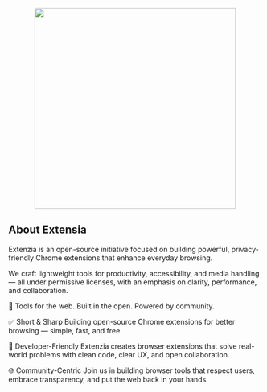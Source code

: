 <p align="center"><a href="#" target="_blank"><img src="#" width="400"></a></p>

## About Extensia

Extenzia is an open-source initiative focused on building powerful, privacy-friendly Chrome extensions that enhance everyday browsing.

We craft lightweight tools for productivity, accessibility, and media handling — all under permissive licenses, with an emphasis on clarity, performance, and collaboration.

🔧 Tools for the web. Built in the open. Powered by community.


✅ Short & Sharp
Building open-source Chrome extensions for better browsing — simple, fast, and free.

🎯 Developer-Friendly
Extenzia creates browser extensions that solve real-world problems with clean code, clear UX, and open collaboration.

🌐 Community-Centric
Join us in building browser tools that respect users, embrace transparency, and put the web back in your hands.

